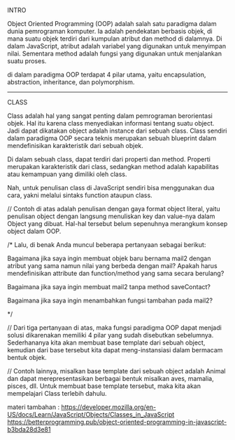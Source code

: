INTRO

Object Oriented Programming (OOP) adalah salah satu paradigma dalam dunia pemrograman komputer. Ia adalah pendekatan berbasis objek, di mana suatu objek terdiri dari kumpulan atribut dan method di dalamnya. Di dalam JavaScript, atribut adalah variabel yang digunakan untuk menyimpan nilai. Sementara method adalah fungsi yang digunakan untuk menjalankan suatu proses.

di dalam paradigma OOP terdapat 4 pilar utama, yaitu encapsulation, abstraction, inheritance, dan polymorphism.

---------------------------------------

CLASS 

Class adalah hal yang sangat penting dalam pemrograman berorientasi objek. Hal itu karena class menyediakan informasi tentang suatu object. Jadi dapat dikatakan object adalah instance dari sebuah class. Class sendiri dalam paradigma OOP secara teknis merupakan sebuah blueprint dalam mendefinisikan karakteristik dari sebuah objek.

Di dalam sebuah class, dapat terdiri dari properti dan method. Properti merupakan karakteristik dari class, sedangkan method adalah kapabilitas atau kemampuan yang dimiliki oleh class.

Nah, untuk penulisan class di JavaScript sendiri bisa menggunakan dua cara, yakni melalui sintaks function ataupun class.


// Contoh di atas adalah penulisan dengan gaya format object literal, yaitu penulisan object dengan langsung menuliskan key dan value-nya dalam Object yang dibuat. Hal-hal tersebut belum sepenuhnya merangkum konsep object dalam OOP.

/*
Lalu, di benak Anda muncul beberapa pertanyaan sebagai berikut:

Bagaimana jika saya ingin membuat objek baru bernama mail2 dengan atribut yang sama namun nilai yang berbeda dengan mail? Apakah harus mendefinisikan attribute dan function/method yang sama secara berulang?

Bagaimana jika saya ingin membuat mail2 tanpa method saveContact?

Bagaimana jika saya ingin menambahkan fungsi tambahan pada mail2?

*/

// Dari tiga pertanyaan di atas, maka fungsi paradigma OOP dapat menjadi solusi dikarenakan memiliki 4 pilar yang sudah disebutkan sebelumnya. Sederhananya kita akan membuat base template dari sebuah object, kemudian dari base tersebut kita dapat meng-instansiasi dalam bermacam bentuk objek.

// Contoh lainnya, misalkan base template dari sebuah object adalah Animal dan dapat merepresentasikan berbagai bentuk misalkan aves, mamalia, pisces, dll. Untuk membuat base template tersebut, maka kita akan mempelajari Class terlebih dahulu.


materi tambahan :
https://developer.mozilla.org/en-US/docs/Learn/JavaScript/Objects/Classes_in_JavaScript
https://betterprogramming.pub/object-oriented-programming-in-javascript-b3bda28d3e81

